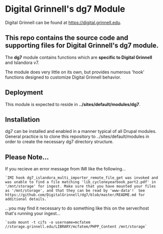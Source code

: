 Digital Grinnell's dg7 Module
=============================

Digital Grinnell can be found at https://digital.grinnell.edu.

## This repo contains the source code and supporting files for Digital Grinnell's dg7 module.

The **dg7** module contains functions which are **specific to Digital Grinnell** 
and Islandora v7.

The module does very little on its own, but provides numerous 'hook' functions 
designed to customize Digital Grinnell behavior.


Deployment
----------
This module is expected to reside in **../sites/default/modules/dg7**.

Installation
------------
dg7 can be installed and enabled in a manner typical of all Drupal modules.  General 
practice is to clone this repository to ../sites/default/modules in order to create 
the necessary dg7 directory structure. 

Please Note...
--------------
If you recieve an error message from IMI like the following...

    `IMI hook dg7_islandora_multi_importer_remote_file_get was invoked and was unable to find a file matching 'lib_cycloneyearbook_part2.pdf' in '/mnt/storage' for ingest. Make sure that you have mounted your files as '/mnt/storage', and that they can be read by 'www-data'!  See https://github.com/DigitalGrinnell/dg7/blob/master/README.md for additional details.`

...you may find it necessary to do something like this on the server/host that's running your ingest...

    `sudo mount -t cifs -o username=mcfatem //storage.grinnell.edu/LIBRARY/mcfatem/PHPP_Content /mnt/storage`
